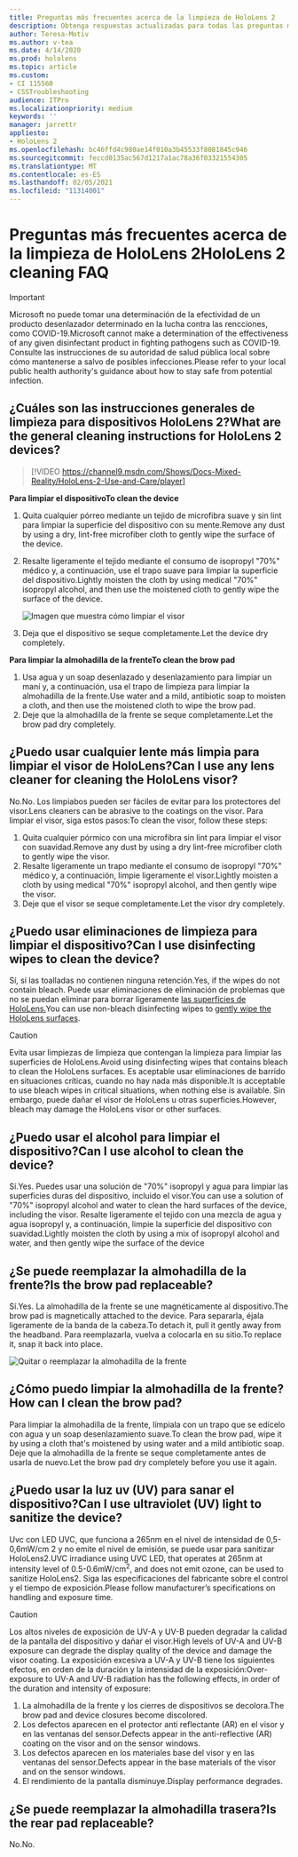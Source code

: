 ```yaml
---
title: Preguntas más frecuentes acerca de la limpieza de HoloLens 2
description: Obtenga respuestas actualizadas para todas las preguntas más frecuentes para limpiar y mantener su dispositivo HoloLens 2.
author: Teresa-Motiv
ms.author: v-tea
ms.date: 4/14/2020
ms.prod: hololens
ms.topic: article
ms.custom:
- CI 115560
- CSSTroubleshooting
audience: ITPro
ms.localizationpriority: medium
keywords: ''
manager: jarrettr
appliesto:
- HoloLens 2
ms.openlocfilehash: bc46ffd4c980ae14f010a3b45533f8081845c946
ms.sourcegitcommit: feccd0135ac567d1217a1ac78a36f03321554305
ms.translationtype: MT
ms.contentlocale: es-ES
ms.lasthandoff: 02/05/2021
ms.locfileid: "11314001"
---
```

# <span data-ttu-id="f736c-103">Preguntas más frecuentes acerca de la limpieza de HoloLens 2</span><span class="sxs-lookup"><span data-stu-id="f736c-103">HoloLens 2 cleaning FAQ</span></span>

> [!IMPORTANT]  
> <span data-ttu-id="f736c-104">Microsoft no puede tomar una determinación de la efectividad de un producto desenlazador determinado en la lucha contra las rencciones, como COVID-19.</span><span class="sxs-lookup"><span data-stu-id="f736c-104">Microsoft cannot make a determination of the effectiveness of any given disinfectant product in fighting pathogens such as COVID-19.</span></span> <span data-ttu-id="f736c-105">Consulte las instrucciones de su autoridad de salud pública local sobre cómo mantenerse a salvo de posibles infecciones.</span><span class="sxs-lookup"><span data-stu-id="f736c-105">Please refer to your local public health authority's guidance about how to stay safe from potential infection.</span></span>  

## <span data-ttu-id="f736c-106">¿Cuáles son las instrucciones generales de limpieza para dispositivos HoloLens 2?</span><span class="sxs-lookup"><span data-stu-id="f736c-106">What are the general cleaning instructions for HoloLens 2 devices?</span></span>

> [!VIDEO https://channel9.msdn.com/Shows/Docs-Mixed-Reality/HoloLens-2-Use-and-Care/player]

<!-- <iframe src="https://channel9.msdn.com/Shows/Docs-Mixed-Reality/HoloLens-2-Use-and-Care/player" width="960" height="540" allowFullScreen frameBorder="0" title="HoloLens 2 Use and Care - Microsoft Channel 9 Video"></iframe> -->

**<span data-ttu-id="f736c-107">Para limpiar el dispositivo</span><span class="sxs-lookup"><span data-stu-id="f736c-107">To clean the device</span></span>**

1. <span data-ttu-id="f736c-108">Quita cualquier pórreo mediante un tejido de microfibra suave y sin lint para limpiar la superficie del dispositivo con su mente.</span><span class="sxs-lookup"><span data-stu-id="f736c-108">Remove any dust by using a dry, lint-free microfiber cloth to gently wipe the surface of the device.</span></span>
1. <span data-ttu-id="f736c-109">Resalte ligeramente el tejido mediante el consumo de isopropyl "70%" médico y, a continuación, use el trapo suave para limpiar la superficie del dispositivo.</span><span class="sxs-lookup"><span data-stu-id="f736c-109">Lightly moisten the cloth by using medical "70%" isopropyl alcohol, and then use the moistened cloth to gently wipe the surface of the device.</span></span>

   ![Imagen que muestra cómo limpiar el visor](images/hololens-cleaning-visor.png)

1. <span data-ttu-id="f736c-111">Deja que el dispositivo se seque completamente.</span><span class="sxs-lookup"><span data-stu-id="f736c-111">Let the device dry completely.</span></span>

**<span data-ttu-id="f736c-112">Para limpiar la almohadilla de la frente</span><span class="sxs-lookup"><span data-stu-id="f736c-112">To clean the brow pad</span></span>**

1. <span data-ttu-id="f736c-113">Usa agua y un soap desenlazado y desenlazamiento para limpiar un maní y, a continuación, usa el trapo de limpieza para limpiar la almohadilla de la frente.</span><span class="sxs-lookup"><span data-stu-id="f736c-113">Use water and a mild, antibiotic soap to moisten a cloth, and then use the moistened cloth to wipe the brow pad.</span></span>
1. <span data-ttu-id="f736c-114">Deje que la almohadilla de la frente se seque completamente.</span><span class="sxs-lookup"><span data-stu-id="f736c-114">Let the brow pad dry completely.</span></span>

## <span data-ttu-id="f736c-115">¿Puedo usar cualquier lente más limpia para limpiar el visor de HoloLens?</span><span class="sxs-lookup"><span data-stu-id="f736c-115">Can I use any lens cleaner for cleaning the HoloLens visor?</span></span>

<span data-ttu-id="f736c-116">No.</span><span class="sxs-lookup"><span data-stu-id="f736c-116">No.</span></span> <span data-ttu-id="f736c-117">Los limpiabos pueden ser fáciles de evitar para los protectores del visor.</span><span class="sxs-lookup"><span data-stu-id="f736c-117">Lens cleaners can be abrasive to the coatings on the visor.</span></span> <span data-ttu-id="f736c-118">Para limpiar el visor, siga estos pasos:</span><span class="sxs-lookup"><span data-stu-id="f736c-118">To clean the visor, follow these steps:</span></span>  

1. <span data-ttu-id="f736c-119">Quita cualquier pórmico con una microfibra sin lint para limpiar el visor con suavidad.</span><span class="sxs-lookup"><span data-stu-id="f736c-119">Remove any dust by using a dry lint-free microfiber cloth to gently wipe the visor.</span></span>
1. <span data-ttu-id="f736c-120">Resalte ligeramente un trapo mediante el consumo de isopropyl "70%" médico y, a continuación, limpie ligeramente el visor.</span><span class="sxs-lookup"><span data-stu-id="f736c-120">Lightly moisten a cloth by using medical "70%" isopropyl alcohol, and then gently wipe the visor.</span></span>
1. <span data-ttu-id="f736c-121">Deje que el visor se seque completamente.</span><span class="sxs-lookup"><span data-stu-id="f736c-121">Let the visor dry completely.</span></span>

## <span data-ttu-id="f736c-122">¿Puedo usar eliminaciones de limpieza para limpiar el dispositivo?</span><span class="sxs-lookup"><span data-stu-id="f736c-122">Can I use disinfecting wipes to clean the device?</span></span>

<span data-ttu-id="f736c-123">Sí, si las toalladas no contienen ninguna retención.</span><span class="sxs-lookup"><span data-stu-id="f736c-123">Yes, if the wipes do not contain bleach.</span></span> <span data-ttu-id="f736c-124">Puede usar eliminaciones de eliminación de problemas que no se puedan eliminar para borrar ligeramente [las superficies de HoloLens.](#what-are-the-general-cleaning-instructions-for-hololens-2-devices)</span><span class="sxs-lookup"><span data-stu-id="f736c-124">You can use non-bleach disinfecting wipes to [gently wipe the HoloLens surfaces](#what-are-the-general-cleaning-instructions-for-hololens-2-devices).</span></span>  

> [!CAUTION]  
> <span data-ttu-id="f736c-125">Evita usar limpiezas de limpieza que contengan la limpieza para limpiar las superficies de HoloLens.</span><span class="sxs-lookup"><span data-stu-id="f736c-125">Avoid using disinfecting wipes that contains bleach to clean the HoloLens surfaces.</span></span> <span data-ttu-id="f736c-126">Es aceptable usar eliminaciones de barrido en situaciones críticas, cuando no hay nada más disponible.</span><span class="sxs-lookup"><span data-stu-id="f736c-126">It is acceptable to use bleach wipes in critical situations, when nothing else is available.</span></span> <span data-ttu-id="f736c-127">Sin embargo, puede dañar el visor de HoloLens u otras superficies.</span><span class="sxs-lookup"><span data-stu-id="f736c-127">However, bleach may damage the HoloLens visor or other surfaces.</span></span>

## <span data-ttu-id="f736c-128">¿Puedo usar el alcohol para limpiar el dispositivo?</span><span class="sxs-lookup"><span data-stu-id="f736c-128">Can I use alcohol to clean the device?</span></span>

<span data-ttu-id="f736c-129">Sí.</span><span class="sxs-lookup"><span data-stu-id="f736c-129">Yes.</span></span> <span data-ttu-id="f736c-130">Puedes usar una solución de "70%" isopropyl y agua para limpiar las superficies duras del dispositivo, incluido el visor.</span><span class="sxs-lookup"><span data-stu-id="f736c-130">You can use a solution of "70%" isopropyl alcohol and water to clean the hard surfaces of the device, including the visor.</span></span> <span data-ttu-id="f736c-131">Resalte ligeramente el tejido con una mezcla de agua y agua isopropyl y, a continuación, limpie la superficie del dispositivo con suavidad.</span><span class="sxs-lookup"><span data-stu-id="f736c-131">Lightly moisten the cloth by using a mix of isopropyl alcohol and water, and then gently wipe the surface of the device</span></span>

## <span data-ttu-id="f736c-132">¿Se puede reemplazar la almohadilla de la frente?</span><span class="sxs-lookup"><span data-stu-id="f736c-132">Is the brow pad replaceable?</span></span>

<span data-ttu-id="f736c-133">Sí.</span><span class="sxs-lookup"><span data-stu-id="f736c-133">Yes.</span></span> <span data-ttu-id="f736c-134">La almohadilla de la frente se une magnéticamente al dispositivo.</span><span class="sxs-lookup"><span data-stu-id="f736c-134">The brow pad is magnetically attached to the device.</span></span> <span data-ttu-id="f736c-135">Para separarla, éjala ligeramente de la banda de la cabeza.</span><span class="sxs-lookup"><span data-stu-id="f736c-135">To detach it, pull it gently away from the headband.</span></span> <span data-ttu-id="f736c-136">Para reemplazarla, vuelva a colocarla en su sitio.</span><span class="sxs-lookup"><span data-stu-id="f736c-136">To replace it, snap it back into place.</span></span>

![Quitar o reemplazar la almohadilla de la frente](images/hololens2-remove-browpad.png)

## <span data-ttu-id="f736c-138">¿Cómo puedo limpiar la almohadilla de la frente?</span><span class="sxs-lookup"><span data-stu-id="f736c-138">How can I clean the brow pad?</span></span>

<span data-ttu-id="f736c-139">Para limpiar la almohadilla de la frente, límpiala con un trapo que se edícelo con agua y un soap desenlazamiento suave.</span><span class="sxs-lookup"><span data-stu-id="f736c-139">To clean the brow pad, wipe it by using a cloth that's moistened by using water and a mild antibiotic soap.</span></span> <span data-ttu-id="f736c-140">Deje que la almohadilla de la frente se seque completamente antes de usarla de nuevo.</span><span class="sxs-lookup"><span data-stu-id="f736c-140">Let the brow pad dry completely before you use it again.</span></span>

## <span data-ttu-id="f736c-141">¿Puedo usar la luz uv (UV) para sanar el dispositivo?</span><span class="sxs-lookup"><span data-stu-id="f736c-141">Can I use ultraviolet (UV) light to sanitize the device?</span></span>

<span data-ttu-id="f736c-142">Uvc con LED UVC, que funciona a 265nm en el nivel de intensidad de 0,5-0,6mW/cm 2 y no emite el nivel de emisión, se puede usar para <sup> </sup> sanitizar HoloLens2.</span><span class="sxs-lookup"><span data-stu-id="f736c-142">UVC irradiance using UVC LED, that operates at 265nm at intensity level of 0.5-0.6mW/cm<sup>2</sup>, and does not emit ozone, can be used to sanitize HoloLens2.</span></span> <span data-ttu-id="f736c-143">Siga las especificaciones del fabricante sobre el control y el tiempo de exposición.</span><span class="sxs-lookup"><span data-stu-id="f736c-143">Please follow manufacturer’s specifications on handling and exposure time.</span></span>

> [!CAUTION]  
> <span data-ttu-id="f736c-144">Los altos niveles de exposición de UV-A y UV-B pueden degradar la calidad de la pantalla del dispositivo y dañar el visor.</span><span class="sxs-lookup"><span data-stu-id="f736c-144">High levels of UV-A and UV-B exposure can degrade the display quality of the device and damage the visor coating.</span></span> <span data-ttu-id="f736c-145">La exposición excesiva a UV-A y UV-B tiene los siguientes efectos, en orden de la duración y la intensidad de la exposición:</span><span class="sxs-lookup"><span data-stu-id="f736c-145">Over-exposure to UV-A and UV-B radiation has the following effects, in order of the duration and intensity of exposure:</span></span>
>  
> 1. <span data-ttu-id="f736c-146">La almohadilla de la frente y los cierres de dispositivos se decolora.</span><span class="sxs-lookup"><span data-stu-id="f736c-146">The brow pad and device closures become discolored.</span></span>
> 1. <span data-ttu-id="f736c-147">Los defectos aparecen en el protector anti reflectante (AR) en el visor y en las ventanas del sensor.</span><span class="sxs-lookup"><span data-stu-id="f736c-147">Defects appear in the anti-reflective (AR) coating on the visor and on the sensor windows.</span></span>
> 1. <span data-ttu-id="f736c-148">Los defectos aparecen en los materiales base del visor y en las ventanas del sensor.</span><span class="sxs-lookup"><span data-stu-id="f736c-148">Defects appear in the base materials of the visor and on the sensor windows.</span></span>
> 1. <span data-ttu-id="f736c-149">El rendimiento de la pantalla disminuye.</span><span class="sxs-lookup"><span data-stu-id="f736c-149">Display performance degrades.</span></span>

## <span data-ttu-id="f736c-150">¿Se puede reemplazar la almohadilla trasera?</span><span class="sxs-lookup"><span data-stu-id="f736c-150">Is the rear pad replaceable?</span></span>

<span data-ttu-id="f736c-151">No.</span><span class="sxs-lookup"><span data-stu-id="f736c-151">No.</span></span>
